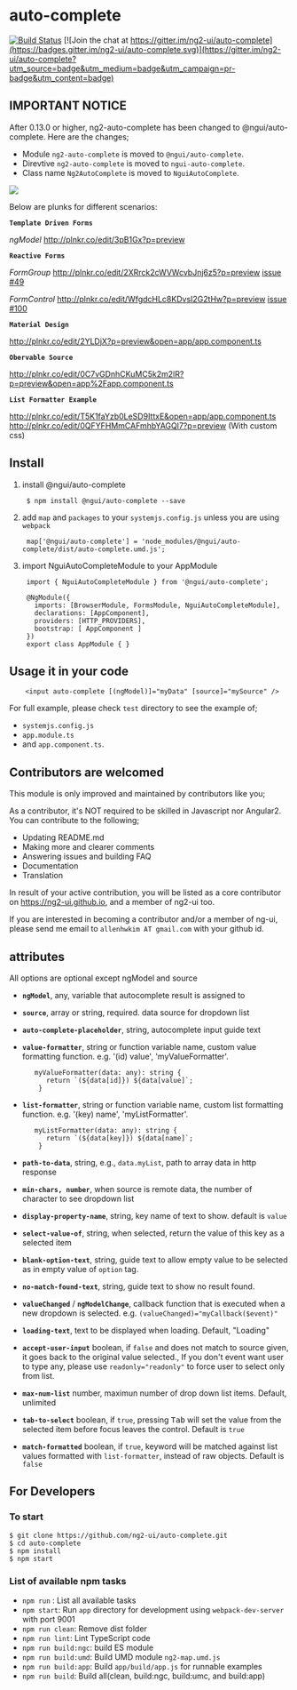# auto-complete

[![Build Status](https://travis-ci.org/ng2-ui/auto-complete.svg?branch=master)](https://travis-ci.org/ng2-ui/auto-complete)
[![Join the chat at https://gitter.im/ng2-ui/auto-complete](https://badges.gitter.im/ng2-ui/auto-complete.svg)](https://gitter.im/ng2-ui/auto-complete?utm_source=badge&utm_medium=badge&utm_campaign=pr-badge&utm_content=badge)

## IMPORTANT NOTICE

After 0.13.0 or higher, ng2-auto-complete has been changed to @ngui/auto-complete. Here are the changes;

  * Module `ng2-auto-complete` is moved to `@ngui/auto-complete`.
  * Direvtive `ng2-auto-complete` is moved to `ngui-auto-complete`.
  * Class name `Ng2AutoComplete` is moved to `NguiAutoComplete`.

<a href="https://rawgit.com/ng2-ui/auto-complete/master/app/index.html">
  <img src="http://i.imgur.com/dAmheg0.png" />
</a>

Below are plunks for different scenarios:

**`Template Driven Forms`**

_ngModel_ http://plnkr.co/edit/3pB1Gx?p=preview
  
**`Reactive Forms`**

 _FormGroup_  http://plnkr.co/edit/2XRrck2cWVWcvbJnj6z5?p=preview
  [issue #49](https://github.com/ng2-ui/auto-complete/issues/49)

_FormControl_ http://plnkr.co/edit/WfgdcHLc8KDvsI2G2tHw?p=preview
  [issue #100](https://github.com/ng2-ui/auto-complete/issues/100)


**`Material Design`**

   http://plnkr.co/edit/2YLDjX?p=preview&open=app/app.component.ts

**`Obervable Source`**

  http://plnkr.co/edit/0C7vGDnhCKuMC5k2m2lR?p=preview&open=app%2Fapp.component.ts

**`List Formatter Example`**

  http://plnkr.co/edit/T5K1faYzb0LeSD9IttxE&open=app/app.component.ts
  http://plnkr.co/edit/0QFYFHMmCAFmhbYAGQl7?p=preview (With custom css)

## Install

1. install @ngui/auto-complete

        $ npm install @ngui/auto-complete --save

2. add `map` and `packages` to your `systemjs.config.js` unless you are using `webpack`

        map['@ngui/auto-complete'] = 'node_modules/@ngui/auto-complete/dist/auto-complete.umd.js';
        
3. import NguiAutoCompleteModule to your AppModule

        import { NguiAutoCompleteModule } from '@ngui/auto-complete';
        
        @NgModule({
          imports: [BrowserModule, FormsModule, NguiAutoCompleteModule],
          declarations: [AppComponent],
          providers: [HTTP_PROVIDERS],
          bootstrap: [ AppComponent ]
        })
        export class AppModule { }

## Usage it in your code

        <input auto-complete [(ngModel)]="myData" [source]="mySource" />
        
For full example, please check `test` directory to see the example of;

  - `systemjs.config.js`
  - `app.module.ts`
  -  and `app.component.ts`.


## Contributors are welcomed

This module is only improved and maintained by contributors like you;

As a contributor, it's NOT required to be skilled in Javascript nor Angular2. 
You can contribute to the following;

  * Updating README.md
  * Making more and clearer comments
  * Answering issues and building FAQ
  * Documentation
  * Translation

In result of your active contribution, you will be listed as a core contributor
on https://ng2-ui.github.io, and a member of ng2-ui too.

If you are interested in becoming a contributor and/or a member of ng-ui,
please send me email to `allenhwkim AT gmail.com` with your github id. 

## attributes
  All options are optional except ngModel and source

  * **`ngModel`**, any, variable that autocomplete result is assigned to
  * **`source`**, array or string, required. data source for dropdown list
  * **`auto-complete-placeholder`**,  string, autocomplete input guide text
  * **`value-formatter`**, string or function variable name, custom value formatting function. e.g. '(id) value', 'myValueFormatter'. 
  
           myValueFormatter(data: any): string {
              return `(${data[id]}) ${data[value]`;
            }
  * **`list-formatter`**, string or function variable name, custom list formatting function. e.g.  '(key) name', 'myListFormatter'. 
  
           myListFormatter(data: any): string {
              return `(${data[key]}) ${data[name]`;
            }
  
  * **`path-to-data`**, string, e.g., `data.myList`, path to array data in http response
  * **`min-chars, number`**, when source is remote data, the number of character to see dropdown list
  * **`display-property-name`**, string, key name of text to show. default is `value`
  * **`select-value-of`**, string, when selected, return the value of this key as a selected item
  * **`blank-option-text`**, string, guide text to allow empty value to be selected as in empty value of `option` tag.
  * **`no-match-found-text`**, string, guide text to show no result found.
  * **`valueChanged`** / **`ngModelChange`**, callback function that is executed when a new dropdown is selected.
     e.g. `(valueChanged)="myCallback($event)"`
  * **`loading-text`**, text to be displayed when loading. Default, "Loading"
  * **`accept-user-input`** boolean, if `false` and does not match to source given, it goes back to the original value selected., If you don't event want user to type any, please use `readonly="readonly"` to force user to select only from list.
  * **`max-num-list`** number, maximun number of drop down list items. Default, unlimited
  * **`tab-to-select`** boolean, if `true`, pressing <kbd>Tab</kbd> will set the value from the selected item before focus leaves the control. Default is `true`
  * **`match-formatted`** boolean, if `true`, keyword will be matched against list values formatted with `list-formatter`, instead of raw objects. Default is `false`
  
## For Developers

### To start

    $ git clone https://github.com/ng2-ui/auto-complete.git
    $ cd auto-complete
    $ npm install
    $ npm start
 
### List of available npm tasks

  * `npm run` : List all available tasks
  * `npm start`: Run `app` directory for development using `webpack-dev-server` with port 9001
  * `npm run clean`: Remove dist folder
  * `npm run lint`: Lint TypeScript code
  * `npm run build:ngc`: build ES module
  * `npm run build:umd`: Build UMD module `ng2-map.umd.js`
  * `npm run build:app`: Build `app/build/app.js` for runnable examples
  * `npm run build`: Build all(clean, build:ngc, build:umc, and build:app)
